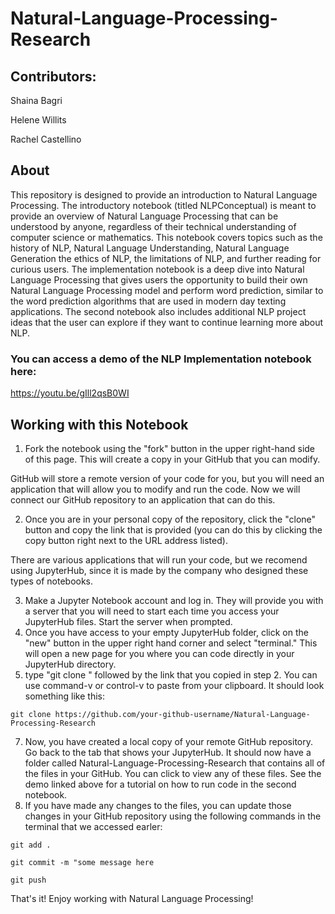 # Natural-Language-Processing-Research


## Contributors:

Shaina Bagri

Helene Willits

Rachel Castellino

## About 

This repository is designed to provide an introduction to Natural Language Processing. The introductory notebook (titled NLPConceptual) is meant to provide an overview of Natural Language Processing that can be understood by anyone, regardless of their technical understanding of computer science or mathematics. This notebook covers topics such as the history of NLP, Natural Language Understanding, Natural Language Generation the ethics of NLP, the limitations of NLP, and further reading for curious users. The implementation notebook is a deep dive into Natural Language Processing that gives users the opportunity to build their own Natural Language Processing model and perform word prediction, similar to the word prediction algorithms that are used in modern day texting applications. The second notebook also includes additional NLP project ideas that the user can explore if they want to continue learning more about NLP.

### You can access a demo of the NLP Implementation notebook here:

https://youtu.be/gIll2qsB0WI

## Working with this Notebook

1. Fork the notebook using the "fork" button in the upper right-hand side of this page. This will create a copy in your GitHub that you can modify.

GitHub will store a remote version of your code for you, but you will need an application that will allow you to modify and run the code. Now we will connect our GitHub repository to an application that can do this. 

2. Once you are in your personal copy of the repository, click the "clone" button and copy the link that is provided (you can do this by clicking the copy button right next to the URL address listed).

There are various applications that will run your code, but we recomend using JupyterHub, since it is made by the company who designed these types of notebooks. 

3. Make a Jupyter Notebook account and log in. They will provide you with a server that you will need to start each time you access your JupyterHub files. Start the server when prompted.
4. Once you have access to your empty JupyterHub folder, click on the "new" button in the upper right hand corner and select "terminal." This will open a new page for you where you can code directly in your JupyterHub directory.
5. type "git clone " followed by the link that you copied in step 2. You can use command-v or control-v to paste from your clipboard. It should look something like this:

```git clone https://github.com/your-github-username/Natural-Language-Processing-Research```

7. Now, you have created a local copy of your remote GitHub repository. Go back to the tab that shows your JupyterHub. It should now have a folder called Natural-Language-Processing-Research that contains all of the files in your GitHub. You can click to view any of these files. See the demo linked above for a tutorial on how to run code in the second notebook.
8. If you have made any changes to the files, you can update those changes in your GitHub repository using the following commands in the terminal that we accessed earler:


```git add .```

```git commit -m "some message here```

```git push```

That's it! Enjoy working with Natural Language Processing!
